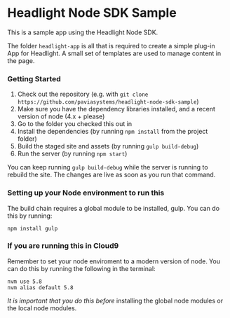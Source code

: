 # Headlight Node SDK Sample

This is a sample app using the Headlight Node SDK.

The folder `headlight-app` is all that is required to create a simple plug-in App for Headlight.  A small set of templates are used to manage content in the page.

### Getting Started

1. Check out the repository (e.g. with `git clone https://github.com/paviasystems/headlight-node-sdk-sample`)
2. Make sure you have the dependency libraries installed, and a recent version of node (4.x + please)
3. Go to the folder you checked this out in
4. Install the dependencies (by running `npm install` from the project folder)
5. Build the staged site and assets (by running `gulp build-debug`)
6. Run the server (by running `npm start`)

You can keep running `gulp build-debug` while the server is running to rebuild the site.  The changes are live as soon as you run that command.

### Setting up your Node environment to run this

The build chain requires a global module to be installed, gulp.  You can do this by running:

```npm install gulp```

### If you are running this in Cloud9

Remember to set your node enviroment to a modern version of node.  You can do this by running the following in the terminal:

```
nvm use 5.8
nvm alias default 5.8
```

*It is important that you do this before* installing the global node modules or the local node modules.